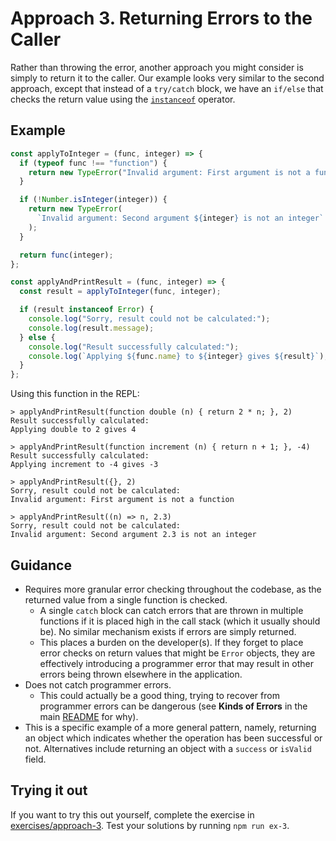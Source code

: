 # Approach 3. Returning Errors to the Caller

Rather than throwing the error, another approach you might consider is simply to return it to the caller. Our example looks very similar to the second approach, except that instead of a `try/catch` block, we have an `if/else` that checks the return value using the [`instanceof`](https://developer.mozilla.org/en-US/docs/Web/JavaScript/Reference/Operators/instanceof) operator.

## Example

```js
const applyToInteger = (func, integer) => {
  if (typeof func !== "function") {
    return new TypeError("Invalid argument: First argument is not a function");
  }

  if (!Number.isInteger(integer)) {
    return new TypeError(
      `Invalid argument: Second argument ${integer} is not an integer`
    );
  }

  return func(integer);
};

const applyAndPrintResult = (func, integer) => {
  const result = applyToInteger(func, integer);

  if (result instanceof Error) {
    console.log("Sorry, result could not be calculated:");
    console.log(result.message);
  } else {
    console.log("Result successfully calculated:");
    console.log(`Applying ${func.name} to ${integer} gives ${result}`);
  }
};
```

Using this function in the REPL:

```
> applyAndPrintResult(function double (n) { return 2 * n; }, 2)
Result successfully calculated:
Applying double to 2 gives 4

> applyAndPrintResult(function increment (n) { return n + 1; }, -4)
Result successfully calculated:
Applying increment to -4 gives -3

> applyAndPrintResult({}, 2)
Sorry, result could not be calculated:
Invalid argument: First argument is not a function

> applyAndPrintResult((n) => n, 2.3)
Sorry, result could not be calculated:
Invalid argument: Second argument 2.3 is not an integer
```

## Guidance

* Requires more granular error checking throughout the codebase, as the returned value from a single function is checked.
  * A single `catch` block can catch errors that are thrown in multiple functions if it is placed high in the call stack (which it usually should be). No similar mechanism exists if errors are simply returned.
  * This places a burden on the developer(s). If they forget to place error checks on return values that might be `Error` objects, they are effectively introducing a programmer error that may result in other errors being thrown elsewhere in the application.
* Does not catch programmer errors.
  * This could actually be a good thing, trying to recover from programmer errors can be dangerous (see **Kinds of Errors** in the main [README](../README.md) for why).
* This is a specific example of a more general pattern, namely, returning an object which indicates whether the operation has been successful or not. Alternatives include returning an object with a `success` or `isValid` field.

## Trying it out

If you want to try this out yourself, complete the exercise in [exercises/approach-3](../exercises/approach-3). Test your solutions by running `npm run ex-3`.
